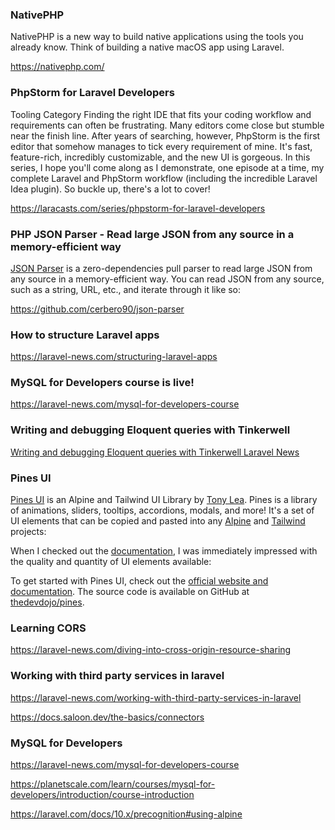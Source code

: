 
###  NativePHP
NativePHP is a new way to build native applications using the tools you already know. Think of building a native macOS app using Laravel.

https://nativephp.com/

### PhpStorm for Laravel Developers

Tooling Category
Finding the right IDE that fits your coding workflow and requirements can often be frustrating. Many editors come close but stumble near the finish line. After years of searching, however, PhpStorm is the first editor that somehow manages to tick every requirement of mine. It's fast, feature-rich, incredibly customizable, and the new UI is gorgeous.
In this series, I hope you'll come along as I demonstrate, one episode at a time, my complete Laravel and PhpStorm workflow (including the incredible Laravel Idea plugin). So buckle up, there's a lot to cover!

https://laracasts.com/series/phpstorm-for-laravel-developers


### PHP JSON Parser - Read large JSON from any source in a memory-efficient way

[JSON Parser](https://github.com/cerbero90/json-parser) is a zero-dependencies pull parser to read large JSON from any source in a memory-efficient way. You can read JSON from any source, such as a string, URL, etc., and iterate through it like so:

https://github.com/cerbero90/json-parser



### How to structure Laravel apps

https://laravel-news.com/structuring-laravel-apps


### MySQL for Developers course is live! 

https://laravel-news.com/mysql-for-developers-course


### Writing and debugging Eloquent queries with Tinkerwell

[Writing and debugging Eloquent queries with Tinkerwell  Laravel News](https://laravel-news.com/writing-and-debugging-eloquent-queries-with-tinkerwell)



### Pines UI

[Pines UI](https://devdojo.com/pines) is an Alpine and Tailwind UI Library by [Tony Lea](https://twitter.com/tnylea). Pines is a library of animations, sliders, tooltips, accordions, modals, and more! It's a set of UI elements that can be copied and pasted into any [Alpine](https://alpinejs.dev/) and [Tailwind](https://tailwindcss.com/) projects:

When I checked out the [documentation](https://devdojo.com/pines/docs/introduction), I was immediately impressed with the quality and quantity of UI elements available:

To get started with Pines UI, check out the [official website and documentation](https://devdojo.com/pines). The source code is available on GitHub at [thedevdojo/pines](https://github.com/thedevdojo/pines).



### Learning CORS

https://laravel-news.com/diving-into-cross-origin-resource-sharing



### Working with third party services in laravel

https://laravel-news.com/working-with-third-party-services-in-laravel

https://docs.saloon.dev/the-basics/connectors



### MySQL for Developers

https://laravel-news.com/mysql-for-developers-course

https://planetscale.com/learn/courses/mysql-for-developers/introduction/course-introduction




https://laravel.com/docs/10.x/precognition#using-alpine


